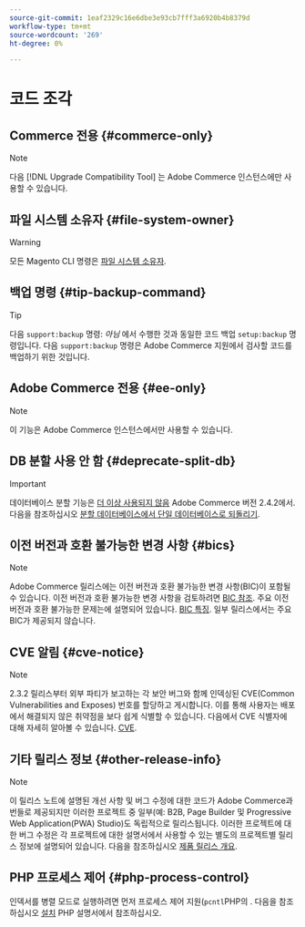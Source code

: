 ```yaml
---
source-git-commit: 1eaf2329c16e6dbe3e93cb7fff3a6920b4b8379d
workflow-type: tm+mt
source-wordcount: '269'
ht-degree: 0%

---
```

# 코드 조각

## Commerce 전용 {#commerce-only}

>[!NOTE]
>
>다음 [!DNL Upgrade Compatibility Tool] 는 Adobe Commerce 인스턴스에만 사용할 수 있습니다.

<!-- Configuration guide snippets -->

## 파일 시스템 소유자 {#file-system-owner}

>[!WARNING]
>
>모든 Magento CLI 명령은 [파일 시스템 소유자](/help/configuration/cli/config-cli.md#prerequisites).

## 백업 명령 {#tip-backup-command}

>[!TIP]
>
>다음 `support:backup` 명령: _아님_ 에서 수행한 것과 동일한 코드 백업 `setup:backup` 명령입니다. 다음 `support:backup` 명령은 Adobe Commerce 지원에서 검사할 코드를 백업하기 위한 것입니다.

## Adobe Commerce 전용 {#ee-only}

>[!NOTE]
>
>이 기능은 Adobe Commerce 인스턴스에서만 사용할 수 있습니다.

## DB 분할 사용 안 함 {#deprecate-split-db}

>[!IMPORTANT]
>
>데이터베이스 분할 기능은 [더 이상 사용되지 않음](https://community.magento.com/t5/Magento-DevBlog/Deprecation-of-Split-Database-in-Magento-Commerce/ba-p/465187?_ga=2.128934671.2024864496.1657558157-1596100530.1657558157) Adobe Commerce 버전 2.4.2에서. 다음을 참조하십시오 [분할 데이터베이스에서 단일 데이터베이스로 되돌리기](/help/configuration/storage/revert-split-database.md).

<!-- End of Configuration guide snippets -->

## 이전 버전과 호환 불가능한 변경 사항 {#bics}

>[!NOTE]
>
>Adobe Commerce 릴리스에는 이전 버전과 호환 불가능한 변경 사항(BIC)이 포함될 수 있습니다. 이전 버전과 호환 불가능한 변경 사항을 검토하려면 [BIC 참조](https://developer.adobe.com/commerce/php/development/backward-incompatible-changes/reference/). 주요 이전 버전과 호환 불가능한 문제는에 설명되어 있습니다. [BIC 특징](https://developer.adobe.com/commerce/php/development/backward-incompatible-changes/highlights/). 일부 릴리스에서는 주요 BIC가 제공되지 않습니다.

## CVE 알림 {#cve-notice}

>[!NOTE]
>
>2.3.2 릴리스부터 외부 파티가 보고하는 각 보안 버그와 함께 인덱싱된 CVE(Common Vulnerabilities and Exposes) 번호를 할당하고 게시합니다. 이를 통해 사용자는 배포에서 해결되지 않은 취약점을 보다 쉽게 식별할 수 있습니다. 다음에서 CVE 식별자에 대해 자세히 알아볼 수 있습니다. [CVE](https://cve.mitre.org/).

## 기타 릴리스 정보 {#other-release-info}

>[!NOTE]
>
>이 릴리스 노트에 설명된 개선 사항 및 버그 수정에 대한 코드가 Adobe Commerce과 번들로 제공되지만 이러한 프로젝트 중 일부(예: B2B, Page Builder 및 Progressive Web Application(PWA) Studio)도 독립적으로 릴리스됩니다. 이러한 프로젝트에 대한 버그 수정은 각 프로젝트에 대한 설명서에서 사용할 수 있는 별도의 프로젝트별 릴리스 정보에 설명되어 있습니다. 다음을 참조하십시오 [제품 릴리스 개요](/help/release/release-notes/overview.md).

## PHP 프로세스 제어 {#php-process-control}

인덱서를 병렬 모드로 실행하려면 먼저 프로세스 제어 지원(`pcntl`PHP의 . 다음을 참조하십시오 [설치](https://www.php.net/manual/en/pcntl.installation.php) PHP 설명서에서 참조하십시오.

